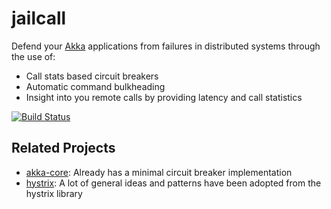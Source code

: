 # jailcall

Defend your [Akka](https://github.com/akka/akka) applications from failures in distributed systems through the use of:

- Call stats based circuit breakers
- Automatic command bulkheading
- Insight into you remote calls by providing latency and call statistics

[![Build Status](https://travis-ci.org/tobnee/jailcall.svg?branch=master)](https://travis-ci.org/tobnee/akka-defender)

## Related Projects
- [akka-core](http://doc.akka.io/docs/akka/2.4.1/common/circuitbreaker.html): Already has a minimal circuit breaker implementation
- [hystrix](https://github.com/Netflix/Hystrix): A lot of general ideas and patterns have been adopted from the hystrix library